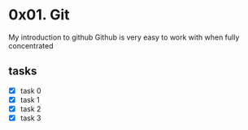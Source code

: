 # 0x01. Git
My introduction to github
Github is very easy to work with when fully concentrated
## tasks
- [x] task 0
- [x] task 1
- [x] task 2
- [x] task 3
